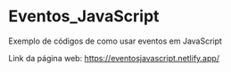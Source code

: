# Eventos_JavaScript
Exemplo de códigos de como usar eventos em JavaScript

Link da página web: https://eventosjavascript.netlify.app/

